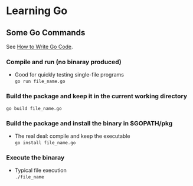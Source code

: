 # Learning Go

## Some Go Commands

See [How to Write Go Code](https://golang.org/doc/code.html).

### Compile and run (no binaray produced)

* Good for quickly testing single-file programs  
`go run file_name.go`

### Build the package and keep it in the current working directory

`go build file_name.go`

### Build the package and install the binary in $GOPATH/pkg

* The real deal: compile and keep the executable  
`go install file_name.go`

### Execute the binaray

* Typical file execution  
`./file_name`

